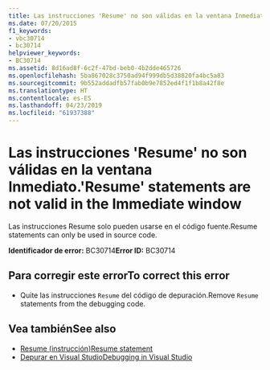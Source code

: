 ```yaml
---
title: Las instrucciones 'Resume' no son válidas en la ventana Inmediato.
ms.date: 07/20/2015
f1_keywords:
- vbc30714
- bc30714
helpviewer_keywords:
- BC30714
ms.assetid: 8d16ad8f-6c2f-47bd-beb0-4b2dde465726
ms.openlocfilehash: 5ba867028c3750ad94f999db5d38820fa4bc5a83
ms.sourcegitcommit: 9b552addadfb57fab0b9e7852ed4f1f1b8a42f8e
ms.translationtype: HT
ms.contentlocale: es-ES
ms.lasthandoff: 04/23/2019
ms.locfileid: "61937388"
---
```

# <a name="resume-statements-are-not-valid-in-the-immediate-window"></a><span data-ttu-id="6f45d-102">Las instrucciones 'Resume' no son válidas en la ventana Inmediato.</span><span class="sxs-lookup"><span data-stu-id="6f45d-102">'Resume' statements are not valid in the Immediate window</span></span>
<span data-ttu-id="6f45d-103">Las instrucciones Resume solo pueden usarse en el código fuente.</span><span class="sxs-lookup"><span data-stu-id="6f45d-103">Resume statements can only be used in source code.</span></span>  
  
 <span data-ttu-id="6f45d-104">**Identificador de error:** BC30714</span><span class="sxs-lookup"><span data-stu-id="6f45d-104">**Error ID:** BC30714</span></span>  
  
## <a name="to-correct-this-error"></a><span data-ttu-id="6f45d-105">Para corregir este error</span><span class="sxs-lookup"><span data-stu-id="6f45d-105">To correct this error</span></span>  
  
- <span data-ttu-id="6f45d-106">Quite las instrucciones `Resume` del código de depuración.</span><span class="sxs-lookup"><span data-stu-id="6f45d-106">Remove `Resume` statements from the debugging code.</span></span>  
  
## <a name="see-also"></a><span data-ttu-id="6f45d-107">Vea también</span><span class="sxs-lookup"><span data-stu-id="6f45d-107">See also</span></span>

- [<span data-ttu-id="6f45d-108">Resume (instrucción)</span><span class="sxs-lookup"><span data-stu-id="6f45d-108">Resume statement</span></span>](~/docs/visual-basic/language-reference/statements/resume-statement.md)
- [<span data-ttu-id="6f45d-109">Depurar en Visual Studio</span><span class="sxs-lookup"><span data-stu-id="6f45d-109">Debugging in Visual Studio</span></span>](/visualstudio/debugger/debugging-in-visual-studio)
